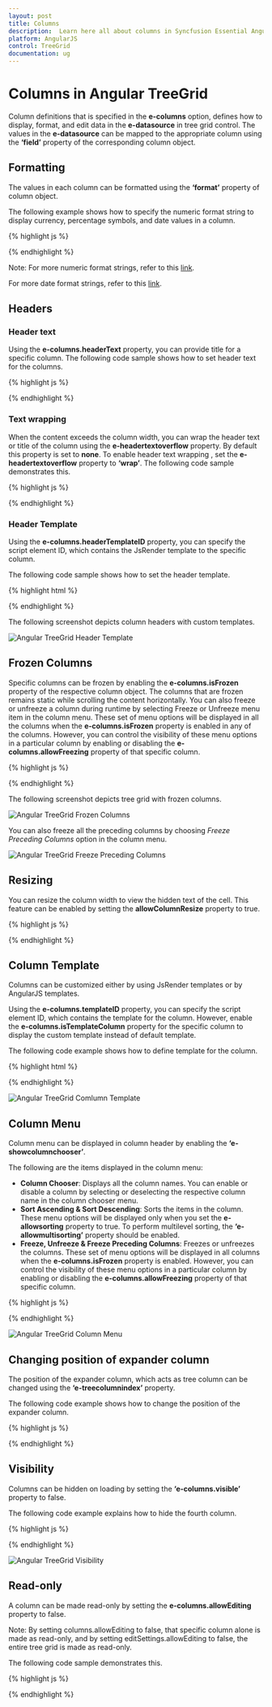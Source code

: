 ```yaml
---
layout: post
title: Columns
description:  Learn here all about columns in Syncfusion Essential Angular TreeGrid control, its elements, and more.
platform: AngularJS
control: TreeGrid
documentation: ug
---
```


# Columns in Angular TreeGrid

Column definitions that is specified in the **e-columns** option, defines how to display, format, and edit data in the **e-datasource** in tree grid control. The values in the **e-datasource** can be mapped to the appropriate column using the **‘field’** property of the corresponding column object.                 

## Formatting

The values in each column can be formatted using the **‘format’** property of column object.                               

The following example shows how to specify the numeric format string to display currency, percentage symbols, and date values in a column.          

{% highlight js %}                    
                                                           
<!doctype html>
<body ng-controller="TreeGridCtrl">
    <!--Add  treegrid control here-->
    <div id="TreeGridContainer" ej-treegrid //... e-columns="columns">
    </div>
    <script>
    var columns = [{
            field: "Percentage",
            headerText: "Percentage",
            format: "{0:P0}"
        },
        {
            field: "Currency",
            headerText: "Currency",
            format: "{0:C2}"
        },
        {
            field: "startDate",
            headerText: "Start Date",
            format: "{0:MM/dd/yyyy}"
        },
        {
            field: "endDate",
            headerText: "End Date",
            format: "{0:MM/dd/yyyy hh:mm:ss}"
        }
    ]
    angular.module('listCtrl', ['ejangular'])
        .controller('TreeGridCtrl', function($scope) {
            //...
            $scope.columns = "columns";
        });
</script>
</body>

{% endhighlight %}

Note: For more numeric format strings, refer to this [link](https://msdn.microsoft.com/library/dwhawy9k(v=vs.100).aspx).

For more date format strings, refer to this [link](https://msdn.microsoft.com/library/az4se3k1(v=vs.100).aspx).                         
               
## Headers

### Header text

Using the **e-columns.headerText** property, you can provide title for a specific column. The following code sample shows how to set header text for the columns.

{% highlight js %}

<!doctype html>
<body ng-controller="TreeGridCtrl">
    <!--Add  treegrid control here-->
    <div id="TreeGridContainer" ej-treegrid //... e-columns="columns">
    </div>
    <script>
        var columns = [{
                field: "taskID",
                headerText: "Task Id"
            },
            {
                field: "taskName",
                headerText: "Task Name"
            },
            {
                field: "startDate",
                headerText: "Start Date"
            },
            {
                field: "endDate",
                headerText: "End Date"
            }
        ]
        angular.module('listCtrl', ['ejangular'])
            .controller('TreeGridCtrl', function($scope) {
                //...
                $scope.columns = "columns";
            });
    </script>
</body>

{% endhighlight %}

### Text wrapping

When the content exceeds the column width, you can wrap the header text or title of the column using the **e-headertextoverflow** property. By default this property is set to **none**. To enable header text wrapping , set the **e-headertextoverflow** property to **‘wrap’**. The following code sample demonstrates this.

{% highlight js %}

<!doctype html>
<body ng-controller="TreeGridCtrl">
    <!--Add  treegrid control here-->
    <div id="TreeGridContainer" ej-treegrid //... e-headertextoverflow="wrap">        
    </div>
</body>

{% endhighlight %}

### Header Template

Using the **e-columns.headerTemplateID** property, you can specify the script element ID, which contains the JsRender template to the specific column.

The following code sample shows how to set the header template.                 

{% highlight html %}

<body ng-controller="TreeGridCtrl">
    <script type="text/x-jsrender" id="resource">
        <div>
            <div class="name">
                <img src="13.4.0.53/themes/web/images/treegrid/icon-03.png" width="20" height="20" />
            </div>
            <div style="position:relative; top:3px;">
                Resources
            </div>
        </div>
    </script>
    <script type="text/x-jsrender" id="projectName">
        <div>
            <div>
                <img src="13.4.0.53/themes/web/images/treegrid/icon-01.png" width="20" height="20" />
            </div>
            <div style="position:relative; top:3px;">
                Task Name
            </div>
        </div>
    </script>
    <!--Add  treegrid control here-->
    <div id="TreeGridContainer" ej-treegrid //... e-columns="columns">
    </div>
    <script>
        var columns = [{
            field: "taskName",
            editType: "stringedit",
            headerTemplateID: "#projectName"
        }, {
            field: "startDate",
            editType: "datepicker"
        }, {
            field: "resourceId",
            editType: "dropdownedit",
            dropdownData: projectResources,
            headerTemplateID: "#resource"
        }, {
            field: "progress",
            editType: "numericedit"
        }]
        angular.module('listCtrl', ['ejangular'])
            .controller('TreeGridCtrl', function($scope) {
                //...
                $scope.columns = "columns";
            });
    </script>
</body>
    

{% endhighlight %}

The following screenshot depicts column headers with custom templates.

![Angular TreeGrid Header Template](columns_images/angular-treegrid-header-template.png)

## Frozen Columns

Specific columns can be frozen by enabling the **e-columns.isFrozen** property of the respective column object. The columns that are frozen remains static while scrolling the content horizontally. You can also freeze or unfreeze a column during runtime by selecting Freeze or Unfreeze menu item in the column menu. These set of menu options will be displayed in all the columns when the **e-columns.isFrozen** property is enabled in any of the columns. However, you can control the visibility of these menu options in a particular column by enabling or disabling the **e-columns.allowFreezing** property of that specific column.    

{% highlight js %} 

<body ng-controller="TreeGridCtrl">
    <!--Add  treegrid control here-->
    <div id="TreeGridContainer" ej-treegrid //... e-showcolumnchooser="true" e-columns="columns">
    </div>
    <script>
        var columns = [{
                field: "taskID",
                headerText: "ID",
                width: 60,
                isFrozen: true,
                allowFreezing: false
            },
            {
                field: "taskName",
                headerText: "Task Name",
                width: 200,
                isFrozen: true
            },
            {
                field: "startDate",
                headerText: "Start Date"
            },
            {
                field: "endDate",
                headerText: "End Date"
            },
            {
                field: "duration",
                headerText: "Duration"
            },
        ]
        angular.module('listCtrl', ['ejangular'])
            .controller('TreeGridCtrl', function($scope) {
                //...
                $scope.columns = "columns";
            });
    </script>
</body>

{% endhighlight %}

The following screenshot depicts tree grid with frozen columns.

![Angular TreeGrid Frozen Columns](columns_images/angular-treegrid-frozen-columns.png)

You can also freeze all the preceding columns by choosing *Freeze Preceding Columns* option in the column menu.               

![Angular TreeGrid Freeze Preceding Columns](columns_images/angular-treegrid-freeze-preceding-columns.png)

## Resizing

You can resize the column width to view the hidden text of the cell. This feature can be enabled by setting the **allowColumnResize** property to true.

{% highlight js %}

<body ng-controller="TreeGridCtrl">
    <!--Add  treegrid control here-->
    <div id="TreeGridContainer" ej-treegrid //... e-allowcolumnresize="true">
    </div>
</body>

{% endhighlight %}

## Column Template

Columns can be customized either by using JsRender templates or by AngularJS templates.

Using the **e-columns.templateID** property, you can specify the script element ID, which contains the template for the column. However, enable the **e-columns.isTemplateColumn** property for the specific column to display the custom template instead of default template.

The following code example shows how to define template for the column.

{% highlight html %}

<body ng-controller="TreeGridCtrl">
    <!--Add  TreeGrid control here-->
    <div id="TreeGridContainer" ej-treegrid //... e-rowheight="50" e-columns="columns">
    </div>
    <script>
        var columns = [{
                field: "taskID",
                headerText: "Task Id",
                width: "45"
            },
            {
                field: "taskName",
                headerText: "Task Name"
            },
            {
                headerText: "Resource",
                isTemplateColumn: true,
                templateID: "columnTemplate",
                textAlign: "center"
            },
            {
                field: "resourceNames",
                headerText: "Resource Name"
            },
        ]
        angular.module('listCtrl', ['ejangular'])
            .controller('TreeGridCtrl', function($scope) {
                //...
                $scope.columns = "columns";
            });
    </script>
</body>

{% endhighlight %}

![Angular TreeGrid Comlumn Template](columns_images/angular-treegrid-column-template.png)

## Column Menu

Column menu can be displayed in column header by enabling the **‘e-showcolumnchooser’**.

The following are the items displayed in the column menu:

* **Column Chooser**: Displays all the column names. You can enable or disable a column by selecting or deselecting the respective column name in the column chooser menu.
* **Sort Ascending & Sort Descending**: Sorts the items in the column. These menu options will be displayed only when you set the **e-allowsorting** property to true. To perform multilevel sorting, the **‘e-allowmultisorting’** property should be enabled.               
* **Freeze, Unfreeze & Freeze Preceding Columns**: Freezes or unfreezes the columns. These set of menu options will be displayed in all columns when the **e-columns.isFrozen** property is enabled. However, you can control the visibility of these menu options in a particular column by enabling or disabling the **e-columns.allowFreezing** property of that specific column.                         

{% highlight js %}

<body ng-controller="TreeGridCtrl">                  
    <!--Add  TreeGrid control here-->
    <div id="TreeGridContainer" ej-treegrid 
    //... 
    e-showcolumnchooser="true" 
    e-allowsorting= "true" 
    e-allowmultisorting= "true" 
    e-columns="columns">
    </div>
    <script>
        var columns = [
            // ...  
            {
                field: "duration",
                headerText: "Duration",
                visible: false
            }
            // ...  
        ]
        angular.module('listCtrl', ['ejangular'])
            .controller('TreeGridCtrl', function($scope) {
                //...
                $scope.columns = "columns";
            });
    </script>
</body>

{% endhighlight %}

![Angular TreeGrid Column Menu](columns_images/angular-treegrid-column-menu.png)

## Changing position of expander column

The position of the expander column, which acts as tree column can be changed using the **‘e-treecolumnindex’** property.

The following code example shows how to change the position of the expander column.

{% highlight js %}

<body ng-controller="TreeGridCtrl">
    <!--Add  treegrid control here-->
    <div id="TreeGridContainer" ej-treegrid //... e-treecolumnindex="2">
    </div>
</body>

{% endhighlight %}

## Visibility

Columns can be hidden on loading by setting the **‘e-columns.visible’** property to false.

The following code example explains how to hide the fourth column.

{% highlight js %}

<body ng-controller="TreeGridCtrl">
    <!--Add  TreeGrid control here-->
    <div id="TreeGridContainer" ej-treegrid //... e-columns="columns">
    </div>
    <script>
        var columns = [{
                field: "taskID",
                headerText: "Task Id",
                width: "45"
            },
            {
                field: "taskName",
                headerText: "Task Name"
            },
            {
                field: "startDate",
                headerText: "Start Date"
            },
            {
                field: "endDate",
                headerText: "End Date",
                visible: false
            },
            {
                field: "progress",
                headerText: "Progress"
            }
        ]
        angular.module('listCtrl', ['ejangular'])
            .controller('TreeGridCtrl', function($scope) {
                //...
                $scope.columns = "columns";
            });
    </script>
</body>

{% endhighlight %}

![Angular TreeGrid Visibility](columns_images/angular-treegrid-visibility.png)

## Read-only

A column can be made read-only by setting the **e-columns.allowEditing** property to false.      

Note: By setting columns.allowEditing to false, that specific column alone is made as read-only, and by setting editSettings.allowEditing to false, the entire tree grid is made as read-only.

The following code sample demonstrates this.        

{% highlight js %}

<body ng-controller="TreeGridCtrl">
   <!--Add  TreeGrid control here-->
   <div id="TreeGridContainer" ej-treegrid //... e-columns="columns">
   </div>
   <script>
      var columns = [{
              field: "taskID",
              headerText: "Task Id"
          },
          {
              field: "taskName",
              headerText: "Task Name",
              allowEditing: false
          },
          {
              field: "startDate",
              headerText: "Start Date"
          },
          {
              field: "endDate",
              headerText: "End Date"
          }
      ]
      angular.module('listCtrl', ['ejangular'])
          .controller('TreeGridCtrl', function($scope) {
              //...
              $scope.columns = "columns";
          });
   </script>
</body>

{% endhighlight %}